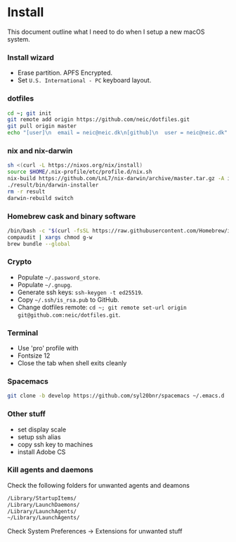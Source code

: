 # Install
This document outline what I need to do when I setup a new macOS system.

### Install wizard
* Erase partition. APFS Encrypted.
* Set `U.S. International - PC` keyboard layout.


### dotfiles
```sh
cd ~; git init
git remote add origin https://github.com/neic/dotfiles.git
git pull origin master
echo "[user]\n  email = neic@neic.dk\n[github]\n  user = neic@neic.dk" > .gitconfig
```

### nix and nix-darwin
``` sh
sh <(curl -L https://nixos.org/nix/install)
source $HOME/.nix-profile/etc/profile.d/nix.sh
nix-build https://github.com/LnL7/nix-darwin/archive/master.tar.gz -A installer
./result/bin/darwin-installer
rm -r result
darwin-rebuild switch
```

### Homebrew cask and binary software
```sh
/bin/bash -c "$(curl -fsSL https://raw.githubusercontent.com/Homebrew/install/master/install.sh)"
compaudit | xargs chmod g-w
brew bundle --global
```

### Crypto
* Populate `~/.password_store`.
* Populate `~/.gnupg`.
* Generate ssh keys: `ssh-keygen -t ed25519`.
* Copy `~/.ssh/is_rsa.pub` to GitHub.
* Change dotfiles remote: `cd ~; git remote set-url origin git@github.com:neic/dotfiles.git`.

### Terminal
- Use 'pro' profile with
 - Fontsize 12
 - Close the tab when shell exits cleanly

### Spacemacs
```sh
git clone -b develop https://github.com/syl20bnr/spacemacs ~/.emacs.d
```

### Other stuff

- set display scale
- setup ssh alias
- copy ssh key to machines
- install Adobe CS


### Kill agents and daemons
Check the following folders for unwanted agents and deamons
``` sh
/Library/StartupItems/
/Library/LaunchDaemons/
/Library/LaunchAgents/
~/Library/LaunchAgents/
```

Check System Preferences -> Extensions for unwanted stuff

<!---
Local Variables:
mode: gfm
End:
-->
